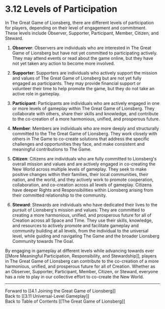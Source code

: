 # 3.12 Levels of Participation

In The Great Game of Lionsberg, there are different levels of participation for players, depending on their level of engagement and commitment. These levels include Observer, Supporter, Participant, Member, Citizen, and Steward.

1.  **Observer**: Observers are individuals who are interested in The Great Game of Lionsberg but have not yet committed to participating actively. They may attend events or read about the game online, but they have not yet taken any action to become more involved.
    
2.  **Supporter**: Supporters are individuals who actively support the mission and values of The Great Game of Lionsberg but are not yet fully engaged as participants. They may provide financial support or volunteer their time to help promote the game, but they do not take an active role in gameplay.
    
3.  **Participant**: Participants are individuals who are actively engaged in one or more levels of gameplay within The Great Game of Lionsberg. They collaborate with others, share their skills and knowledge, and contribute to the co-creation of a more harmonious, unified, and prosperous future.
    
4.  **Member**: Members are individuals who are more deeply and structurally committed to the The Great Game of Lionsberg. They work closely with others in The Game to co-create solutions that address the specific challenges and opportunities they face, and make consistent and meaningful contributions to The Game.
    
5.  **Citizen**: Citizens are individuals who are fully committed to Lionsberg's overall mission and values and are actively engaged in co-creating the New World across multiple levels of gameplay. They seek to make positive changes within their families, their local communities, their nation, and the world, and they actively work to promote cooperation, collaboration, and co-creation across all levels of gameplay. Citizens have deeper Rights and Responsibilities within Lionsberg arising from their committed relationship to the community. 
    
6.  **Steward**: Stewards are individuals who have dedicated their lives to the pursuit of Lionsberg's mission and values. They are committed to creating a more harmonious, unified, and prosperous future for all of Creation across all Space and Time. They use their skills, knowledge, and resources to actively promote and facilitate gameplay and community building at all levels, from the individual to the universal level, while guiding and navigating The Game and the broader Lionsberg Community towards The Goal.
    

By engaging in gameplay at different levels while advancing towards ever [[More Meaningful Participation, Responsibility, and Stewardship]], players in The Great Game of Lionsberg can contribute to the co-creation of a more harmonious, unified, and prosperous future for all of Creation. Whether as an Observer, Supporter, Participant, Member, Citizen, or Steward, everyone has a role to play in our collective effort to co-create the New World.

____

Forward to [[4.1 Joining the Great Game of Lionsberg]]    
Back to [[3.11 Universal-Level Gameplay]]  
Back to Table of Contents [[The Great Game of Lionsberg]]  